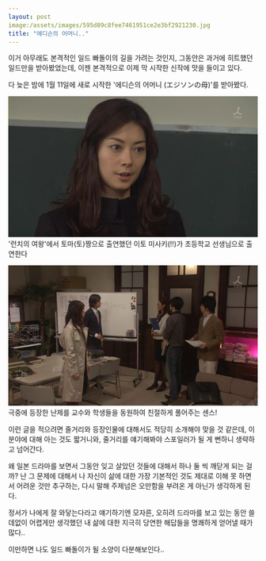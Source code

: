 ```yaml
---
layout: post
image:/assets/images/595d89c8fee7461951ce2e3bf2921230.jpg
title: "에디슨의 어머니.."
---
```


이거 아무래도 본격적인 일드 빠돌이의 길을 가려는 것인지, 그동안은 과거에 히트했던 일드만을 받아봤었는데, 이젠 본격적으로 이제 막 시작한 신작에 맛을 들이고 있다.

다 늦은 밤에 1월 11일에 새로 시작한 '에디슨의 어머니 (エジソンの母)'를 받아봤다.

![image](/assets/images/595d89c8fee7461951ce2e3bf2921230.jpg)&#39;런치의 여왕&#39;에서 토마(토)짱으로 출연했던 이토 미사키(!!)가 초등학교 선생님으로 출연한다

![image](/assets/images/64b4748f669e2fc3a4c582212edbd43e.jpg)극중에 등장한 난제를 교수와 학생들을 동원하여 친절하게 풀어주는 센스!

이런 글을 적으려면 줄거리와 등장인물에 대해서도 적당히 소개해야 맞을 것 같은데, 이 분야에 대해 아는 것도 짧거니와, 줄거리를 얘기해봐야 스포일러가 될 게 뻔하니 생략하고 넘어간다.

왜 일본 드라마를 보면서 그동안 잊고 살았던 것들에 대해서 하나 둘 씩 깨닫게 되는 걸까? 난 그 문제에 대해서 나 자신이 삶에 대한 가장 기본적인 것도 제대로 이해 못 하면서 어려운 것만 추구하는, 다시 말해 주제넘은 오만함을 부려온 게 아닌가 생각하게 된다. 

정서가 나에게 잘 와닿는다라고 얘기하기엔 모자른, 오히려 드라마를 보고 있는 동안 쓸데없이 어렵게만 생각했던 내 삶에 대한 지극히 당연한 해답들을 명쾌하게 얻어낼 때가 많다..

이만하면 나도 일드 빠돌이가 될 소양이 다분해보인다..


